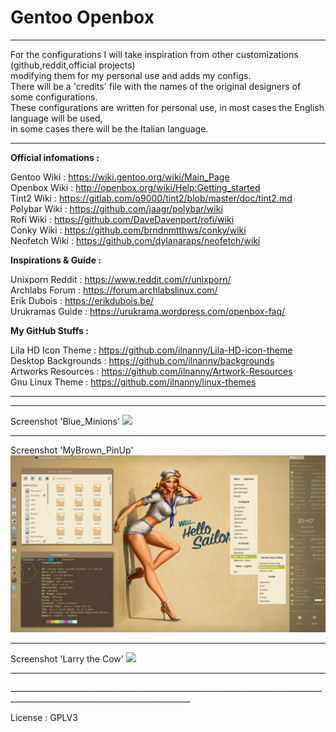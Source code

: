 # <b>Gentoo Openbox </b><br>
___________________________________________________________________________________________________________________________

For the configurations I will take inspiration from other customizations (github,reddit,official projects)<br>
modifying them for my personal use and adds my configs.<br>
There will be a 'credits' file with the names of the original designers of some configurations.<br>
These configurations are written for personal use, in most cases the English language will be used,<br>
in some cases there will be the Italian language.<br>
___________________________________________________________________________________________________________________________

<b>Official infomations :</b><br>

Gentoo  Wiki    : https://wiki.gentoo.org/wiki/Main_Page<br>
Openbox Wiki    : http://openbox.org/wiki/Help:Getting_started<br>
Tint2 Wiki      : https://gitlab.com/o9000/tint2/blob/master/doc/tint2.md<br>
Polybar Wiki    : https://github.com/jaagr/polybar/wiki<br>
Rofi Wiki       : https://github.com/DaveDavenport/rofi/wiki<br>
Conky Wiki      : https://github.com/brndnmtthws/conky/wiki<br>
Neofetch Wiki   : https://github.com/dylanaraps/neofetch/wiki<br>


<b>Inspirations & Guide :</b><br>

Unixporn Reddit : https://www.reddit.com/r/unixporn/<br>
Archlabs Forum  : https://forum.archlabslinux.com/<br>
Erik Dubois     : https://erikdubois.be/<br>
Urukramas Guide : https://urukrama.wordpress.com/openbox-faq/<br>


<b>My GitHub Stuffs  :</b><br>

Lila HD Icon Theme  : https://github.com/ilnanny/Lila-HD-icon-theme<br>
Desktop Backgrounds : https://github.com/ilnanny/backgrounds<br>
Artworks Resources  : https://github.com/ilnanny/Artwork-Resources<br>
Gnu Linux Theme     : https://github.com/ilnanny/linux-themes<br>
___________________________________________________________________________________________________________________________

<hr align=”left” size=”1″ width=”300″ color=”red” noshade>
Screenshot 'Blue_Minions'
<img src="https://raw.githubusercontent.com/ilnanny/Dotfiles/master/screen.png?raw=true"screen">
<hr align=”left” size=”1″ width=”300″ color=”red” noshade>
Screenshot 'MyBrown_PinUp'
<img src="https://raw.githubusercontent.com/ilnanny/Dotfiles/master/screen1.png?raw=true"screen">
<hr align=”left” size=”1″ width=”300″ color=”red” noshade>
Screenshot 'Larry the Cow'
<img src="https://raw.githubusercontent.com/ilnanny/Dotfiles/master/screen-2.png?raw=true"screen">
<hr align=”left” size=”1″ width=”300″ color=”red” noshade>
___________________________________________________________________________________________________________________________

License : GPLV3<br>

